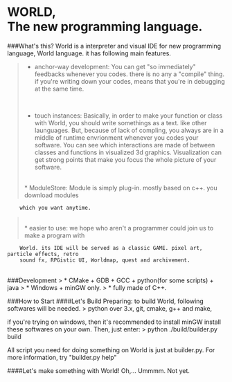 

WORLD, <br/>The new programming language.
=======================================


###What's this?
World is a interpreter and visual IDE for new programming language, World language.
it has following main features.

> * anchor-way development: You can get "so immediately" feedbacks whenever you codes.
		there is no any a "compile" thing. if you're writing down your codes, means that 
		you're in debugging	at the same time.
> <br/>
> 
> * touch instances: Basically, in order to make your function or class with World, 
		you should write somethings as a text. like other launguages.
		But, because of lack of compling, you always are in a middle of runtime envrionment
		whenever you codes your software. You can see which interactions are made of between
		classes and functions in visualized 3d graphics. 
		Visualization can get strong points that make you focus the whole picture of your
		software.
> <br/>
> * ModuleStore: Module is simply plug-in. mostly based on c++. you download modules
		which you want anytime.
> <br/>
> * easier to use: we hope who aren't a programmer could join us to make a program with
		World. its IDE will be served as a classic GAME. pixel art, particle effects, retro
		sound fx, RPGistic UI, Worldmap, quest and archivement.


<br/>
###Development 
> * CMake + GDB + GCC + python(for some scripts) + java
> * Windows + minGW only.
> * fully made of C++.

<br/>

###How to Start
####Let's Build
Preparing: to build World, following softwares will be needed.
	> python over 3.x, git, cmake, g++ and make,

if you're trying on windows, then it's recommended to install minGW install these softwares on your own.
Then, just enter:
	> python ./build/builder.py build

All script you need for doing something on World is just at builder.py.
For more information, try "builder.py help"

####Let's make something with World!
		Oh,... Ummmm. Not yet.